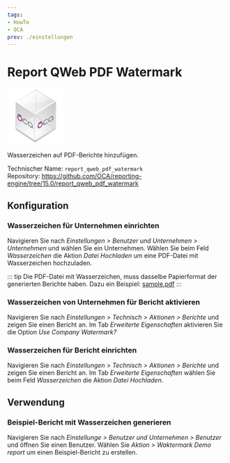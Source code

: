 ```yaml
---
tags:
- HowTo
- OCA
prev: ./einstellungen
---
```

# Report QWeb PDF Watermark
![icon_oca_app](assets/icon_oca_app.png)

Wasserzeichen auf PDF-Berichte hinzufügen.

Technischer Name: `report_qweb_pdf_watermark`\
Repository: <https://github.com/OCA/reporting-engine/tree/15.0/report_qweb_pdf_watermark>

## Konfiguration

### Wasserzeichen für Unternehmen einrichten

Navigieren Sie nach *Einstellungen > Benutzer und Unternehmen > Unternehmen* und wählen Sie ein Unternehmen. Wählen Sie beim Feld *Wasserzeichen* die Aktion *Datei Hochladen* um eine PDF-Datei mit Wasserzeichen hochzuladen.

::: tip
Die PDF-Datei mit Wasserzeichen, muss dasselbe Papierformat der generierten Berichte haben. Dazu ein Beispiel: [sample.pdf](https://github.com/Mint-System/Odoo-Wiki/raw/master/assets/sample.pdf)[](assets/sample.pdf)
:::

### Wasserzeichen von Unternehmen für Bericht aktivieren

Navigieren Sie nach *Einstellungen > Technisch > Aktionen > Berichte* und zeigen Sie einen Bericht an. Im Tab *Erweiterte Eigenschaften* aktivieren Sie die Option *Use Company Watermark?*

### Wasserzeichen für Bericht einrichten

Navigieren Sie nach *Einstellungen > Technisch > Aktionen > Berichte* und zeigen Sie einen Bericht an. Im Tab *Erweiterte Eigenschaften* wählen Sie beim Feld *Wasserzeichen* die Aktion *Datei Hochladen*.

## Verwendung

### Beispiel-Bericht mit Wasserzeichen generieren

Navigieren Sie nach *Einstellunge > Benutzer und Unternehmen > Benutzer* und öffnen Sie einen Benutzer. Wählen Sie *Aktion > Waktermark Demo report* um einen Beispiel-Bericht zu erstellen.
